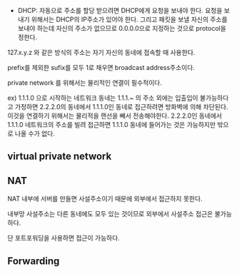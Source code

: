 - DHCP: 자동으로 주소를 할당 받으려면 DHCP에게 요청을 보내야 한다. 요청을 보내기 위해서는 DHCP의 IP주소가 있어야 한다. 그리고 패킷을 보낼
자신의 주소를 보내야 하는데 자신의 주소가 없으므로 0.0.0.0으로 지정하는 것으로 protocol을 정한다.

127.x.y.z 와 같은 방식의 주소는 자기 자신의 동네에 접속할 때 사용한다.

prefix를 제외한 sufix를 모두 1로 채우면 broadcast address주소이다.

private network 를 위해서는 물리적인 연결이 필수적이다.

ex) 1.1.1.0 으로 시작하는 네트워크 동네는 1.1.1.~ 의 주소 외에는 입출입이 불가능하다고 가정하면
2.2.2.0의 동네에서 1.1.1.0인 동네로 접근하려면 방화벽에 의해 차단된다. 이것을 연결하기 위해서는 물리적을 랜선을 빼서 전송해야한다.
2.2.2.0인 동네에서 1.1.1.0 네트워크의 주소를 빌려 접근하면 1.1.1.0 동네에 들어가는 것은 가능하지만 밖으로 나올 수가 없다.

## virtual private network

## NAT

NAT 내부에 서버를 만들면 사설주소이기 때문에 외부에서 접근하지 못한다.

내부망 사설주소는 다른 동네에도 모두 있는 것이므로 외부에서 사설주소 접근은 불가능하다.

단 포트포워딩을 사용하면 접근이 가능하다.

## Forwarding

